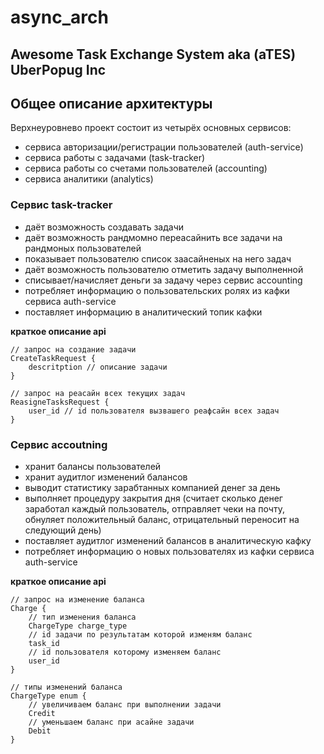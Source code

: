 # async_arch
## Awesome Task Exchange System aka (aTES) UberPopug Inc

## Общее описание архитектуры

Верхнеуровнево проект состоит из четырёх основных сервисов:
- сервиса авторизации/регистрации пользователей (auth-service)
- сервиса работы с задачами (task-tracker)
- сервиса работы со счетами пользователей (accounting)
- сервиса аналитики (analytics)

### Сервис task-tracker
- даёт возможность создавать задачи 
- даёт возможность рандмомно переасайнить все задачи на рандмоных пользователей
- показывает пользователю список заасайненых на него задач
- даёт возможность пользователю отметить задачу выполненной
- списывает/начисляет деньги за задачу через сервис accounting
- потребляет информацию о пользовательских ролях из кафки сервиса auth-service
- поставляет информацию в аналитический топик кафки  

**краткое описание api**
```
// запрос на создание задачи
CreateTaskRequest {
    descritption // описание задачи
}

// запрос на реасайн всех текущих задач
ReasigneTasksRequest {
    user_id // id пользователя вызвашего реафсайн всех задач
}
```

### Сервис accoutning
- хранит балансы пользователей
- хранит аудитлог изменений балансов
- выводит статистику зарабтанных компанией денег за день
- выполняет процедуру закрытия дня (считает сколько денег заработал каждый пользователь, отправляет чеки на почту, обнуляет положительный баланс, отрицательный переносит на следующий день)
- поставляет аудитлог изменений балансов в аналитическую кафку
- потребляет информацию о новых пользователях из кафки сервиса auth-service

**краткое описание api**
```
// запрос на изменение баланса
Charge {
    // тип изменения баланса
    ChargeType charge_type
    // id задачи по результатам которой изменям баланс
    task_id
    // id пользователя которому изменяем баланс
    user_id
}

// типы изменений баланса
ChargeType enum {
    // увеличиваем баланс при выполнении задачи
    Credit
    // уменьшаем баланс при асайне задачи
    Debit
}

```
